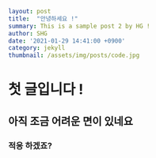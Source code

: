 ```yml
layout: post
title:  "안녕하세요 !"
summary: This is a sample post 2 by HG !
author: SHG
date: '2021-01-29 14:41:00 +0900'
category: jekyll
thumbnail: /assets/img/posts/code.jpg
```

# 첫 글입니다 !

## 아직 조금 어려운 면이 있네요 

### 적응 하겠죠?